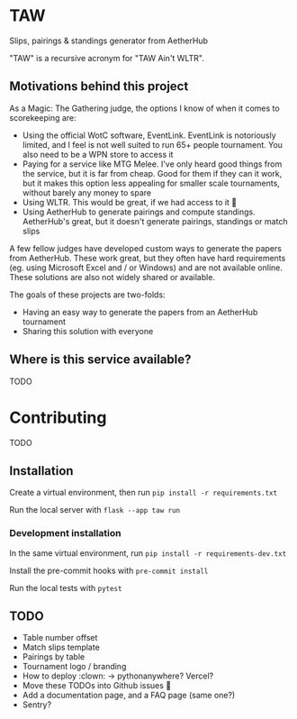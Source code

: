 # TAW

Slips, pairings &amp; standings generator from AetherHub

"TAW" is a recursive acronym for "TAW Ain't WLTR".

## Motivations behind this project

As a Magic: The Gathering judge, the options I know of when it comes to scorekeeping are:

- Using the official WotC software, EventLink. EventLink is notoriously limited, and I feel is not well suited to run 65+ people tournament. You also need to be a WPN store to access it
- Paying for a service like MTG Melee. I've only heard good things from the service, but it is far from cheap. Good for them if they can it work, but it makes this option less appealing for smaller scale tournaments, without barely any money to spare
- Using WLTR. This would be great, if we had access to it 👼
- Using AetherHub to generate pairings and compute standings. AetherHub's great, but it doesn't generate pairings, standings or match slips

A few fellow judges have developed custom ways to generate the papers from AetherHub. These work great, but they often have hard requirements (eg. using Microsoft Excel and / or Windows) and are not available online. These solutions are also not widely shared or available.

The goals of these projects are two-folds:
- Having an easy way to generate the papers from an AetherHub tournament
- Sharing this solution with everyone

## Where is this service available?

TODO

# Contributing

TODO

## Installation

Create a virtual environment, then run `pip install -r requirements.txt`

Run the local server with `flask --app taw run`

### Development installation

In the same virtual environment, run `pip install -r requirements-dev.txt`

Install the pre-commit hooks with `pre-commit install`

Run the local tests with `pytest`

## TODO

- Table number offset
- Match slips template
- Pairings by table
- Tournament logo / branding
- How to deploy :clown: -> pythonanywhere? Vercel?
- Move these TODOs into Github issues :eyes:
- Add a documentation page, and a FAQ page (same one?)
- Sentry?
